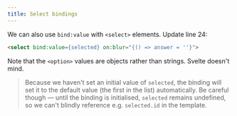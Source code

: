 ```yaml
---
title: Select bindings
---
```


We can also use `bind:value` with `<select>` elements. Update line 24:

```html
<select bind:value={selected} on:blur="{() => answer = ''}">
```

Note that the `<option>` values are objects rather than strings. Svelte doesn't mind.

> Because we haven't set an initial value of `selected`, the binding will set it to the default value (the first in the list) automatically. Be careful though — until the binding is initialised, `selected` remains undefined, so we can't blindly reference e.g. `selected.id` in the template.